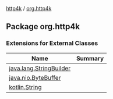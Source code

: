 [http4k](../index.md) / [org.http4k](./index.md)

## Package org.http4k

### Extensions for External Classes

| Name | Summary |
|---|---|
| [java.lang.StringBuilder](java.lang.-string-builder/index.md) |  |
| [java.nio.ByteBuffer](java.nio.-byte-buffer/index.md) |  |
| [kotlin.String](kotlin.-string/index.md) |  |
